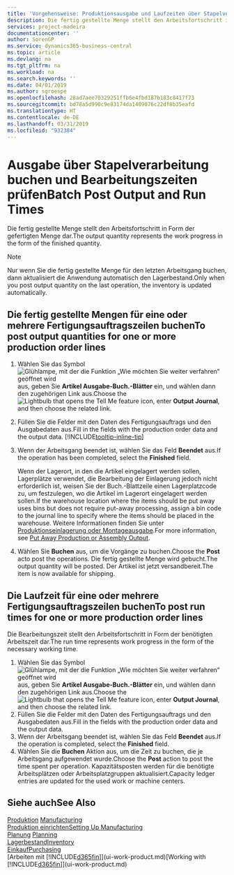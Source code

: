 ```yaml
---
title: 'Vorgehensweise: Produktionsausgabe und Laufzeiten über Stapelverarbeitung buchen| Microsoft Docs'
description: Die fertig gestellte Menge stellt den Arbeitsfortschritt in Form der gefertigten Menge dar.
services: project-madeira
documentationcenter: ''
author: SorenGP
ms.service: dynamics365-business-central
ms.topic: article
ms.devlang: na
ms.tgt_pltfrm: na
ms.workload: na
ms.search.keywords: ''
ms.date: 04/01/2019
ms.author: sgroespe
ms.openlocfilehash: 28ad7aee70329251ffb6e4fbd187b183c8417f73
ms.sourcegitcommit: bd78a5d990c9e83174da1409076c22df8b35eafd
ms.translationtype: HT
ms.contentlocale: de-DE
ms.lasthandoff: 03/31/2019
ms.locfileid: "932384"
---
```

# <a name="batch-post-output-and-run-times"></a><span data-ttu-id="a9376-103">Ausgabe über Stapelverarbeitung buchen und Bearbeitungszeiten prüfen</span><span class="sxs-lookup"><span data-stu-id="a9376-103">Batch Post Output and Run Times</span></span>
<span data-ttu-id="a9376-104">Die fertig gestellte Menge stellt den Arbeitsfortschritt in Form der gefertigten Menge dar.</span><span class="sxs-lookup"><span data-stu-id="a9376-104">The output quantity represents the work progress in the form of the finished quantity.</span></span>  

> [!NOTE]
> <span data-ttu-id="a9376-105">Nur wenn Sie die fertig gestellte Menge für den letzten Arbeitsgang buchen, dann aktualisiert die Anwendung automatisch den Lagerbestand.</span><span class="sxs-lookup"><span data-stu-id="a9376-105">Only when you post output quantity on the last operation, the inventory is updated automatically.</span></span>  

## <a name="to-post-output-quantities-for-one-or-more-production-order-lines"></a><span data-ttu-id="a9376-106">Die fertig gestellte Mengen für eine oder mehrere Fertigungsauftragszeilen buchen</span><span class="sxs-lookup"><span data-stu-id="a9376-106">To post output quantities for one or more production order lines</span></span>
1. <span data-ttu-id="a9376-107">Wählen Sie das Symbol ![Glühlampe, mit der die Funktion „Wie möchten Sie weiter verfahren“ geöffnet wird](media/ui-search/search_small.png "Wie möchten Sie weiter verfahren?") aus, geben Sie **Artikel Ausgabe-Buch.-Blätter** ein, und wählen dann den zugehörigen Link aus.</span><span class="sxs-lookup"><span data-stu-id="a9376-107">Choose the ![Lightbulb that opens the Tell Me feature](media/ui-search/search_small.png "Tell me what you want to do") icon, enter **Output Journal**, and then choose the related link.</span></span>  
2. <span data-ttu-id="a9376-108">Füllen Sie die Felder mit den Daten des Fertigungsauftrags und den Ausgabedaten aus.</span><span class="sxs-lookup"><span data-stu-id="a9376-108">Fill in the fields with the production order data and the output data.</span></span> [!INCLUDE[tooltip-inline-tip](includes/tooltip-inline-tip_md.md)]
3. <span data-ttu-id="a9376-109">Wenn der Arbeitsgang beendet ist, wählen Sie das Feld **Beendet** aus.</span><span class="sxs-lookup"><span data-stu-id="a9376-109">If the operation has been completed, select the **Finished** field.</span></span>  

    <span data-ttu-id="a9376-110">Wenn der Lagerort, in den die Artikel eingelagert werden sollen, Lagerplätze verwendet, die Bearbeitung der Einlagerung jedoch nicht erforderlich ist,  weisen Sie der Buch.-Blattzeile einen Lagerplatzcode zu, um festzulegen, wo die Artikel im Lagerort eingelagert werden sollen.</span><span class="sxs-lookup"><span data-stu-id="a9376-110">If the warehouse location where the items should be put away uses bins but does not require put-away processing,  assign a bin code to the journal line to specify where the items should be placed in the warehouse.</span></span> <span data-ttu-id="a9376-111">Weitere Informationen finden Sie unter [Produktionseinlagerung oder Montageausgabe](warehouse-how-to-put-away-production-output.md).</span><span class="sxs-lookup"><span data-stu-id="a9376-111">For more information, see [Put Away Production or Assembly Output](warehouse-how-to-put-away-production-output.md).</span></span>  

4. <span data-ttu-id="a9376-112">Wählen Sie **Buchen** aus, um die Vorgänge zu buchen.</span><span class="sxs-lookup"><span data-stu-id="a9376-112">Choose the **Post** acto post the operations.</span></span> <span data-ttu-id="a9376-113">Die fertig gestellte Menge wird gebucht.</span><span class="sxs-lookup"><span data-stu-id="a9376-113">The output quantity will be posted.</span></span> <span data-ttu-id="a9376-114">Der Artikel ist jetzt versandbereit.</span><span class="sxs-lookup"><span data-stu-id="a9376-114">The item is now available for shipping.</span></span>  

## <a name="to-post-run-times-for-one-or-more-production-order-lines"></a><span data-ttu-id="a9376-115">Die Laufzeit für eine oder mehrere Fertigungsauftragszeilen buchen</span><span class="sxs-lookup"><span data-stu-id="a9376-115">To post run times for one or more production order lines</span></span>
<span data-ttu-id="a9376-116">Die Bearbeitungszeit stellt den Arbeitsfortschritt in Form der benötigten Arbeitszeit dar.</span><span class="sxs-lookup"><span data-stu-id="a9376-116">The run time represents work progress in the form of the necessary working time.</span></span>    

1.  <span data-ttu-id="a9376-117">Wählen Sie das Symbol ![Glühlampe, mit der die Funktion „Wie möchten Sie weiter verfahren“ geöffnet wird](media/ui-search/search_small.png "Wie möchten Sie weiter verfahren?") aus, geben Sie **Artikel Ausgabe-Buch.-Blätter** ein, und wählen dann den zugehörigen Link aus.</span><span class="sxs-lookup"><span data-stu-id="a9376-117">Choose the ![Lightbulb that opens the Tell Me feature](media/ui-search/search_small.png "Tell me what you want to do") icon, enter **Output Journal**, and then choose the related link.</span></span>  
2. <span data-ttu-id="a9376-118">Füllen Sie die Felder mit den Daten des Fertigungsauftrags und den Ausgabedaten aus.</span><span class="sxs-lookup"><span data-stu-id="a9376-118">Fill in the fields with the production order data and the output data.</span></span>  
3.  <span data-ttu-id="a9376-119">Wenn der Arbeitsgang beendet ist, wählen Sie das Feld **Beendet** aus.</span><span class="sxs-lookup"><span data-stu-id="a9376-119">If the operation is completed, select the **Finished** field.</span></span>  
4. <span data-ttu-id="a9376-120">Wählen Sie die **Buchen** Aktion aus, um die Zeit zu buchen, die je Arbeitsgang aufgewendet wurde.</span><span class="sxs-lookup"><span data-stu-id="a9376-120">Choose the **Post** action to post the time spent per operation.</span></span> <span data-ttu-id="a9376-121">Kapazitätsposten werden für die benötigte Arbeitsplätzen oder Arbeitsplatzgruppen aktualisiert.</span><span class="sxs-lookup"><span data-stu-id="a9376-121">Capacity ledger entries are updated for the used work or machine centers.</span></span>

## <a name="see-also"></a><span data-ttu-id="a9376-122">Siehe auch</span><span class="sxs-lookup"><span data-stu-id="a9376-122">See Also</span></span>  
<span data-ttu-id="a9376-123">[Produktion](production-manage-manufacturing.md)  </span><span class="sxs-lookup"><span data-stu-id="a9376-123">[Manufacturing](production-manage-manufacturing.md)  </span></span>  
[<span data-ttu-id="a9376-124">Produktion einrichten</span><span class="sxs-lookup"><span data-stu-id="a9376-124">Setting Up Manufacturing</span></span>](production-configure-production-processes.md)  
<span data-ttu-id="a9376-125">[Planung](production-planning.md)    </span><span class="sxs-lookup"><span data-stu-id="a9376-125">[Planning](production-planning.md)    </span></span>  
[<span data-ttu-id="a9376-126">Lagerbestand</span><span class="sxs-lookup"><span data-stu-id="a9376-126">Inventory</span></span>](inventory-manage-inventory.md)  
[<span data-ttu-id="a9376-127">Einkauf</span><span class="sxs-lookup"><span data-stu-id="a9376-127">Purchasing</span></span>](purchasing-manage-purchasing.md)  
<span data-ttu-id="a9376-128">[Arbeiten mit [!INCLUDE[d365fin](includes/d365fin_md.md)]](ui-work-product.md)</span><span class="sxs-lookup"><span data-stu-id="a9376-128">[Working with [!INCLUDE[d365fin](includes/d365fin_md.md)]](ui-work-product.md)</span></span>
